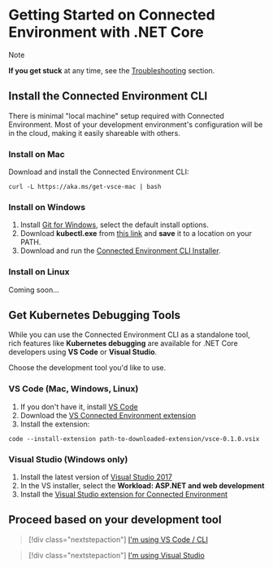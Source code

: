 # Getting Started on Connected Environment with .NET Core

> [!Note]
> **If you get stuck** at any time, see the [Troubleshooting](troubleshooting.md) section.

## Install the Connected Environment CLI
There is minimal "local machine" setup required with Connected Environment. Most of your development environment's configuration will be in the cloud, making it easily shareable with others.

### Install on Mac
Download and install the Connected Environment CLI:
```
curl -L https://aka.ms/get-vsce-mac | bash
```

### Install on Windows
1. Install [Git for Windows](https://git-scm.com/downloads), select the default install options. 
1. Download **kubectl.exe** from [this link](https://storage.googleapis.com/kubernetes-release/release/v1.9.0/bin/windows/amd64/kubectl.exe) and **save** it to a location on your PATH.
1. Download and run the [Connected Environment CLI Installer](https://aka.ms/get-vsce-windows). 

### Install on Linux
Coming soon...

## Get Kubernetes Debugging Tools
While you can use the Connected Environment CLI as a standalone tool, rich features like **Kubernetes debugging** are available for .NET Core developers using **VS Code** or **Visual Studio**.

Choose the development tool you'd like to use.


### VS Code (Mac, Windows, Linux)
1. If you don't have it, install [VS Code](https://code.visualstudio.com/Download)
1. Download the [VS Connected Environment extension](https://aka.ms/get-vsce-code)
1. Install the extension: 

```
code --install-extension path-to-downloaded-extension/vsce-0.1.0.vsix
```

### Visual Studio (Windows only)
1. Install the latest version of [Visual Studio 2017](https://www.visualstudio.com/vs/)
1. In the VS installer, select the **Workload: ASP.NET and web development**
1. Install the [Visual Studio extension for Connected Environment](https://aka.ms/get-vsce-visualstudio)


## Proceed based on your development tool

> [!div class="nextstepaction"]
> [I'm using VS Code / CLI](get-started-netcore-02.md)

> [!div class="nextstepaction"]
> [I'm using Visual Studio](get-started-netcore-visualstudio-02.md)
